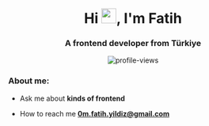 <h1 align="center">Hi <img src="https://raw.githubusercontent.com/MartinHeinz/MartinHeinz/master/wave.gif" width="30px">, I'm Fatih</h1>

<h3 align="center">A frontend developer from Türkiye</h3>
<center>
<img src="https://komarev.com/ghpvc/?username=0fatihyildiz&style=for-the-badge" alt="profile-views" /> 
</center>
<h3 align="left">About me:</h3>

- Ask me about **kinds of frontend**

- How to reach me **0m.fatih.yildiz@gmail.com**

